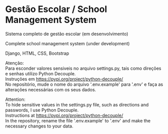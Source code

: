 # Gestão Escolar / School Management System

Sistema completo de gestão escolar (em desenvolvimento)

Complete school management system (under development)

Django, HTML, CSS, Bootstrap

Atenção:  
Para esconder valores sensiveis no arquivo settings.py, tais como direções e senhas utilizo Python Decouple.  
Instruções em https://pypi.org/project/python-decouple/  
No repositório, mude o nome do arquivo '.env.example' para '.env' e faça as alterações necessárias com os seus dados.

Attention:  
To hide sensitive values in the settings.py file, such as directions and passwords, I use Python Decouple.  
Instructions at https://pypi.org/project/python-decouple/  
In the repository, rename the file '.env.example' to '.env' and make the necessary changes to your data.